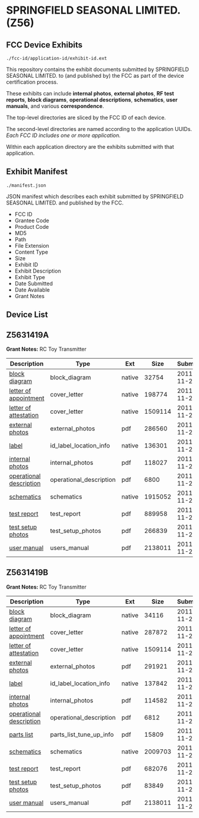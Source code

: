 # SPRINGFIELD SEASONAL LIMITED. (Z56)
## FCC Device Exhibits

```
./fcc-id/application-id/exhibit-id.ext
```

This repository contains the exhibit documents submitted by SPRINGFIELD SEASONAL LIMITED. to (and published by) the FCC as part of the device certification process.

These exhibits can include **internal photos**, **external photos**, **RF test reports**, **block diagrams**, **operational descriptions**, **schematics**, **user manuals**, and various **correspondence**.

The top-level directories are sliced by the FCC ID of each device.

The second-level directories are named according to the application UUIDs. *Each FCC ID includes one or more application.*

Within each application directory are the exhibits submitted with that application. 

## Exhibit Manifest

```
./manifest.json
```

JSON manifest which describes each exhibit submitted by SPRINGFIELD SEASONAL LIMITED. and published by the FCC.

- FCC ID
- Grantee Code
- Product Code
- MD5
- Path
- File Extension
- Content Type
- Size
- Exhibit ID
- Exhibit Description
- Exhibit Type
- Date Submitted
- Date Available
- Grant Notes

## Device List
## Z5631419A
**Grant Notes:** RC Toy Transmitter

| Description | Type | Ext | Size | Submitted | Available |
| ----------- | ---- | --- | ---- | --------- | --------- |
| [block diagram](Z5631419A/98c227ac28ebb4186596ef82d0c76ea3/1588232.native) | block_diagram | native | 32754 | 2011-11-25 | 2011-11-25 |
| [letter of appointment](Z5631419A/98c227ac28ebb4186596ef82d0c76ea3/1588238.native) | cover_letter | native | 198774 | 2011-11-25 | 2011-11-25 |
| [letter of attestation](Z5631419A/98c227ac28ebb4186596ef82d0c76ea3/1588239.native) | cover_letter | native | 1509114 | 2011-11-25 | 2011-11-25 |
| [external photos](Z5631419A/98c227ac28ebb4186596ef82d0c76ea3/1588234.pdf) | external_photos | pdf | 286560 | 2011-11-25 | 2011-11-25 |
| [label](Z5631419A/98c227ac28ebb4186596ef82d0c76ea3/1588235.native) | id_label_location_info | native | 136301 | 2011-11-25 | 2011-11-25 |
| [internal photos](Z5631419A/98c227ac28ebb4186596ef82d0c76ea3/1588237.pdf) | internal_photos | pdf | 118027 | 2011-11-25 | 2011-11-25 |
| [operational description](Z5631419A/98c227ac28ebb4186596ef82d0c76ea3/1588242.pdf) | operational_description | pdf | 6800 | 2011-11-25 | 2011-11-25 |
| [schematics](Z5631419A/98c227ac28ebb4186596ef82d0c76ea3/1588233.native) | schematics | native | 1915052 | 2011-11-25 | 2011-11-25 |
| [test report](Z5631419A/98c227ac28ebb4186596ef82d0c76ea3/1588236.pdf) | test_report | pdf | 889958 | 2011-11-25 | 2011-11-25 |
| [test setup photos](Z5631419A/98c227ac28ebb4186596ef82d0c76ea3/1588241.pdf) | test_setup_photos | pdf | 266839 | 2011-11-25 | 2011-11-25 |
| [user manual](Z5631419A/98c227ac28ebb4186596ef82d0c76ea3/1588240.pdf) | users_manual | pdf | 2138011 | 2011-11-25 | 2011-11-25 |
## Z5631419B
**Grant Notes:** RC Toy Transmitter

| Description | Type | Ext | Size | Submitted | Available |
| ----------- | ---- | --- | ---- | --------- | --------- |
| [block diagram](Z5631419B/ad1055c4586d83c233bbbd847a52f2bc/1588243.native) | block_diagram | native | 34116 | 2011-11-25 | 2011-11-25 |
| [letter of appointment](Z5631419B/ad1055c4586d83c233bbbd847a52f2bc/1588249.native) | cover_letter | native | 287872 | 2011-11-25 | 2011-11-25 |
| [letter of attestation](Z5631419B/ad1055c4586d83c233bbbd847a52f2bc/1588239.native) | cover_letter | native | 1509114 | 2011-11-25 | 2011-11-25 |
| [external photos](Z5631419B/ad1055c4586d83c233bbbd847a52f2bc/1588246.pdf) | external_photos | pdf | 291921 | 2011-11-25 | 2011-11-25 |
| [label](Z5631419B/ad1055c4586d83c233bbbd847a52f2bc/1588254.native) | id_label_location_info | native | 137842 | 2011-11-25 | 2011-11-25 |
| [internal photos](Z5631419B/ad1055c4586d83c233bbbd847a52f2bc/1588248.pdf) | internal_photos | pdf | 114582 | 2011-11-25 | 2011-11-25 |
| [operational description](Z5631419B/ad1055c4586d83c233bbbd847a52f2bc/1588253.pdf) | operational_description | pdf | 6812 | 2011-11-25 | 2011-11-25 |
| [parts list](Z5631419B/ad1055c4586d83c233bbbd847a52f2bc/1588244.pdf) | parts_list_tune_up_info | pdf | 15809 | 2011-11-25 | 2011-11-25 |
| [schematics](Z5631419B/ad1055c4586d83c233bbbd847a52f2bc/1588245.native) | schematics | native | 2009703 | 2011-11-25 | 2011-11-25 |
| [test report](Z5631419B/ad1055c4586d83c233bbbd847a52f2bc/1588247.pdf) | test_report | pdf | 682076 | 2011-11-25 | 2011-11-25 |
| [test setup photos](Z5631419B/ad1055c4586d83c233bbbd847a52f2bc/1588252.pdf) | test_setup_photos | pdf | 83849 | 2011-11-25 | 2011-11-25 |
| [user manual](Z5631419B/ad1055c4586d83c233bbbd847a52f2bc/1588240.pdf) | users_manual | pdf | 2138011 | 2011-11-25 | 2011-11-25 |
